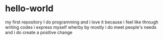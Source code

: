 # hello-world
my first repository
I do programming and i love it because i feel like through writing codes i express myself wherby by mostly i do meet people's needs and i do create a positive change 
